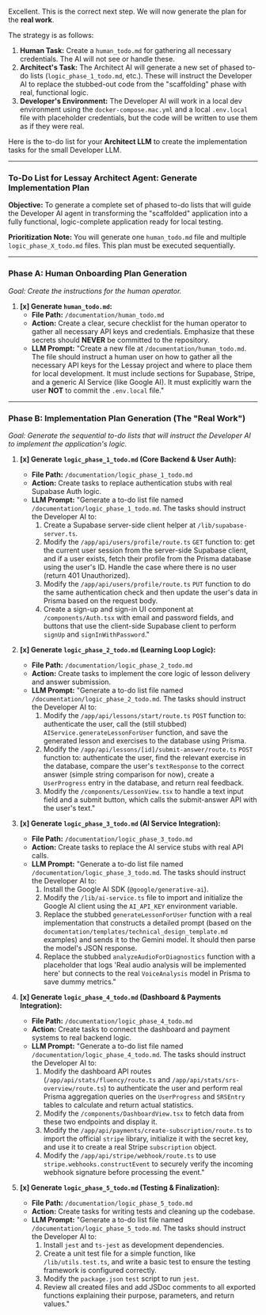 Excellent. This is the correct next step. We will now generate the plan for the **real work**.

The strategy is as follows:
1.  **Human Task:** Create a `human_todo.md` for gathering all necessary credentials. The AI will not see or handle these.
2.  **Architect's Task:** The Architect AI will generate a new set of phased to-do lists (`logic_phase_1_todo.md`, etc.). These will instruct the Developer AI to replace the stubbed-out code from the "scaffolding" phase with real, functional logic.
3.  **Developer's Environment:** The Developer AI will work in a local dev environment using the `docker-compose.mac.yml` and a local `.env.local` file with placeholder credentials, but the code will be written to use them as if they were real.

Here is the to-do list for your **Architect LLM** to create the implementation tasks for the small Developer LLM.

---

### **To-Do List for Lessay Architect Agent: Generate Implementation Plan**

**Objective:** To generate a complete set of phased to-do lists that will guide the Developer AI agent in transforming the "scaffolded" application into a fully functional, logic-complete application ready for local testing.

**Prioritization Note:** You will generate one `human_todo.md` file and multiple `logic_phase_X_todo.md` files. This plan must be executed sequentially.

---

### **Phase A: Human Onboarding Plan Generation**

*Goal: Create the instructions for the human operator.*

1.  **[x] Generate `human_todo.md`:**
    *   **File Path:** `/documentation/human_todo.md`
    *   **Action:** Create a clear, secure checklist for the human operator to gather all necessary API keys and credentials. Emphasize that these secrets should **NEVER** be committed to the repository.
    *   **LLM Prompt:** "Create a new file at `/documentation/human_todo.md`. The file should instruct a human user on how to gather all the necessary API keys for the Lessay project and where to place them for local development. It must include sections for Supabase, Stripe, and a generic AI Service (like Google AI). It must explicitly warn the user **NOT** to commit the `.env.local` file."

---

### **Phase B: Implementation Plan Generation (The "Real Work")**

*Goal: Generate the sequential to-do lists that will instruct the Developer AI to implement the application's logic.*

1.  **[x] Generate `logic_phase_1_todo.md` (Core Backend & User Auth):**
    *   **File Path:** `/documentation/logic_phase_1_todo.md`
    *   **Action:** Create tasks to replace authentication stubs with real Supabase Auth logic.
    *   **LLM Prompt:** "Generate a to-do list file named `/documentation/logic_phase_1_todo.md`. The tasks should instruct the Developer AI to:
        1.  Create a Supabase server-side client helper at `/lib/supabase-server.ts`.
        2.  Modify the `/app/api/users/profile/route.ts` `GET` function to: get the current user session from the server-side Supabase client, and if a user exists, fetch their profile from the Prisma database using the user's ID. Handle the case where there is no user (return 401 Unauthorized).
        3.  Modify the `/app/api/users/profile/route.ts` `PUT` function to do the same authentication check and then update the user's data in Prisma based on the request body.
        4.  Create a sign-up and sign-in UI component at `/components/Auth.tsx` with email and password fields, and buttons that use the client-side Supabase client to perform `signUp` and `signInWithPassword`."

2.  **[x] Generate `logic_phase_2_todo.md` (Learning Loop Logic):**
    *   **File Path:** `/documentation/logic_phase_2_todo.md`
    *   **Action:** Create tasks to implement the core logic of lesson delivery and answer submission.
    *   **LLM Prompt:** "Generate a to-do list file named `/documentation/logic_phase_2_todo.md`. The tasks should instruct the Developer AI to:
        1.  Modify the `/app/api/lessons/start/route.ts` `POST` function to: authenticate the user, call the (still stubbed) `AIService.generateLessonForUser` function, and save the generated lesson and exercises to the database using Prisma.
        2.  Modify the `/app/api/lessons/[id]/submit-answer/route.ts` `POST` function to: authenticate the user, find the relevant exercise in the database, compare the user's `textResponse` to the correct answer (simple string comparison for now), create a `UserProgress` entry in the database, and return real feedback.
        3.  Modify the `/components/LessonView.tsx` to handle a text input field and a submit button, which calls the submit-answer API with the user's text."

3.  **[x] Generate `logic_phase_3_todo.md` (AI Service Integration):**
    *   **File Path:** `/documentation/logic_phase_3_todo.md`
    *   **Action:** Create tasks to replace the AI service stubs with real API calls.
    *   **LLM Prompt:** "Generate a to-do list file named `/documentation/logic_phase_3_todo.md`. The tasks should instruct the Developer AI to:
        1.  Install the Google AI SDK (`@google/generative-ai`).
        2.  Modify the `/lib/ai-service.ts` file to import and initialize the Google AI client using the `AI_API_KEY` environment variable.
        3.  Replace the stubbed `generateLessonForUser` function with a real implementation that constructs a detailed prompt (based on the `documentation/templates/technical_design_template.md` examples) and sends it to the Gemini model. It should then parse the model's JSON response.
        4.  Replace the stubbed `analyzeAudioForDiagnostics` function with a placeholder that logs 'Real audio analysis will be implemented here' but connects to the real `VoiceAnalysis` model in Prisma to save dummy metrics."

4.  **[x] Generate `logic_phase_4_todo.md` (Dashboard & Payments Integration):**
    *   **File Path:** `/documentation/logic_phase_4_todo.md`
    *   **Action:** Create tasks to connect the dashboard and payment systems to real backend logic.
    *   **LLM Prompt:** "Generate a to-do list file named `/documentation/logic_phase_4_todo.md`. The tasks should instruct the Developer AI to:
        1.  Modify the dashboard API routes (`/app/api/stats/fluency/route.ts` and `/app/api/stats/srs-overview/route.ts`) to authenticate the user and perform real Prisma aggregation queries on the `UserProgress` and `SRSEntry` tables to calculate and return actual statistics.
        2.  Modify the `/components/DashboardView.tsx` to fetch data from these two endpoints and display it.
        3.  Modify the `/app/api/payments/create-subscription/route.ts` to import the official `stripe` library, initialize it with the secret key, and use it to create a real Stripe `subscription` object.
        4.  Modify the `/app/api/stripe/webhook/route.ts` to use `stripe.webhooks.constructEvent` to securely verify the incoming webhook signature before processing the event."

5.  **[x] Generate `logic_phase_5_todo.md` (Testing & Finalization):**
    *   **File Path:** `/documentation/logic_phase_5_todo.md`
    *   **Action:** Create tasks for writing tests and cleaning up the codebase.
    *   **LLM Prompt:** "Generate a to-do list file named `/documentation/logic_phase_5_todo.md`. The tasks should instruct the Developer AI to:
        1.  Install `jest` and `ts-jest` as development dependencies.
        2.  Create a unit test file for a simple function, like `/lib/utils.test.ts`, and write a basic test to ensure the testing framework is configured correctly.
        3.  Modify the `package.json` `test` script to run `jest`.
        4.  Review all created files and add JSDoc comments to all exported functions explaining their purpose, parameters, and return values."